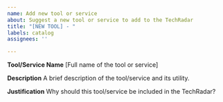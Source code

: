 ```yaml
---
name: Add new tool or service
about: Suggest a new tool or service to add to the TechRadar
title: "[NEW TOOL] - "
labels: catalog
assignees: ''

---
```


<!--
To add a new tool or service, a JSON file describing the tool's metadata and following the [EVERSE research software schema](https://w3id.org/everse/rs) should be added in data/software-tools. See our CONTRIBUTING guidelines for more information.
-->

**Tool/Service Name**
[Full name of the tool or service]

**Description**
A brief description of the tool/service and its utility.

**Justification**
Why should this tool/service be included in the TechRadar?

